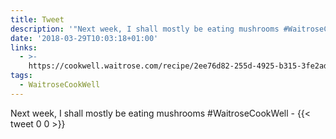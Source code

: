 ```yaml
---
title: Tweet
description: '"Next week, I shall mostly be eating mushrooms #WaitroseCookWell - "'
date: '2018-03-29T10:03:18+01:00'
links:
  - >-
    https://cookwell.waitrose.com/recipe/2ee76d82-255d-4925-b315-3fe2ad51f13c?portionQuantity=2&fromLocation=/recipes
tags:
  - WaitroseCookWell
---
```

Next week, I shall mostly be eating mushrooms #WaitroseCookWell - 
      {{< tweet 0 0 >}}
    

